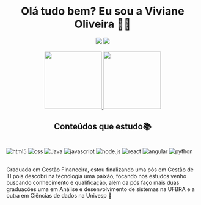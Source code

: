 <div align="center">
<h1>Olá tudo bem? Eu sou a Viviane Oliveira 👩‍💻</h1>  
  <a href = "mailto:viviany-oliveira@hotmail.com"><img src="https://img.shields.io/badge/Microsoft_Outlook-0078D4?style=for-the-badge&logo=microsoft-outlook&logoColor=white" target="_blank"></a>
  <a href="https://www.linkedin.com/in/viviane-oliveira-251659247" target="_blank"><img src="https://img.shields.io/badge/-LinkedIn-%230077B5?style=for-the-badge&logo=linkedin&logoColor=white" target="_blank"></a>
  </div></br>
<div align="center">
  <a href="https://github.com/vivianeoliveirah">
    <img height="150em" src="https://github-readme-stats.vercel.app/api?username=vivianeoliveirah&count_private=true&include_all_commits=true&show_icons=true&theme=dracula&hide_border=false&show_owner=true"/>
    <img height="150em" src="https://github-readme-stats.vercel.app/api/top-langs/?username=duribeiro&theme=dracula&hide_border=false&&layout=compact"/>
  </a>
  <h2 align="center">Conteúdos que estudo📚</h2>
</div><br/>

<div style="display: inline_block">
  <img align="center" alt="html5" src="https://img.shields.io/badge/HTML5-E34F26?style=for-the-badge&logo=html5&logoColor=white"/>
  <img align="center" alt="css" src="https://img.shields.io/badge/CSS3-1572B6?style=for-the-badge&logo=css3&logoColor=white"/>
  <img align="center" alt="Java" src="https://img.shields.io/badge/Java-ED8B00?style=for-the-badge&logo=openjdk&logoColor=white)"/>
  <img align="center" alt="javascript" src="https://img.shields.io/badge/JavaScript-F7DF1E?style=for-the-badge&logo=javascript&logoColor=black)"/>
  <img align="center" alt="node.js" src="https://img.shields.io/badge/Node.js-43853D?style=for-the-badge&logo=node.js&logoColor=white)"/>
  <img align="center" alt="react" src="https://img.shields.io/badge/React-20232A?style=for-the-badge&logo=react&logoColor=61DAFB"/>
  <img align="center" alt="angular" src="https://img.shields.io/badge/PostgreSQL-316192?style=for-the-badge&logo=postgresql&logoColor=white"/>
  <img align="center" alt="python" src="https://img.shields.io/badge/Python-14354C?style=for-the-badge&logo=python&logoColor=white"/>
</div><br>

Graduada em Gestão Financeira, estou finalizando uma pós em Gestão de TI pois descobri na tecnologia uma paixão, focando nos estudos venho buscando conhecimento e qualificação, além da pós faço mais duas graduações uma em Análise e desenvolvimento de sistemas na UFBRA e a outra em Ciências de dados na Univesp 🚀
